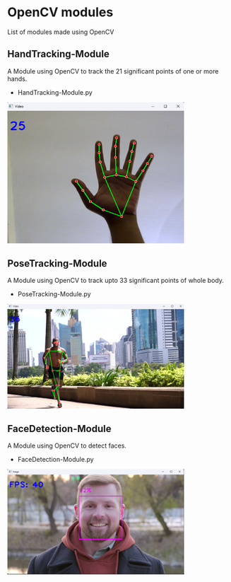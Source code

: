 # OpenCV modules
List of modules made using OpenCV

## HandTracking-Module
A Module using OpenCV to track the 21 significant points of one or more hands.

- HandTracking-Module.py

<img src='./README_images/HandTracking.png' width=400>

## PoseTracking-Module

A Module using OpenCV to track upto 33 significant points of whole body.

- PoseTracking-Module.py

<img src='./README_images/PoseTracking.png' width=400>

## FaceDetection-Module

A Module using OpenCV to detect faces.

- FaceDetection-Module.py

<img src='./README_images/FaceDetection.png' width=400>
